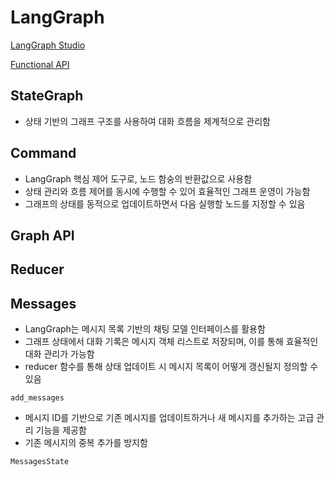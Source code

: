 # LangGraph

[](https://langchain-ai.github.io/langgraph/concepts/low_level/#multiple-schemas)

[LangGraph Studio](https://langchain-ai.github.io/langgraph/concepts/langgraph_studio/)

[Functional API](https://langchain-ai.github.io/langgraph/concepts/functional_api/)

## StateGraph
- 상태 기반의 그래프 구조를 사용하여 대화 흐름을 제계적으로 관리함


## Command
- LangGraph 핵심 제어 도구로, 노드 함숭의 반환값으로 사용함
- 상태 관리와 흐름 제어를 동시에 수행할 수 있어 효율적인 그래프 운영이 가능함
- 그래프의 상태를 동적으로 업데이트하면서 다음 실행할 노드를 지정할 수 있음


## Graph API

## Reducer

[](https://langchain-ai.github.io/langgraph/concepts/low_level/#reducers)

## Messages

- LangGraph는 메시지 목록 기반의 채팅 모델 인터페이스를 활용함
- 그래프 상태에서 대화 기록은 메시지 객체 리스트로 저장되며, 이를 통해 효율적인 대화 관리가 가능함
- reducer 함수를 통해 상태 업데이트 시 메시지 목록이 어떻게 갱신될지 정의할 수 있음

`add_messages`
- 메시지 ID를 기반으로 기존 메시지를 업데이트하거나 새 메시지를 추가하는 고급 관리 기능을 제공함
- 기존 메시지의 중복 추가를 방지함

`MessagesState`